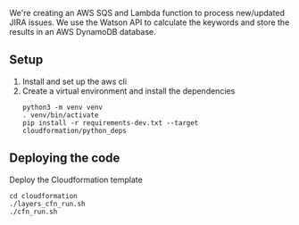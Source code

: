 We're creating an AWS SQS and Lambda function to process new/updated JIRA issues. We use the Watson API to calculate 
the keywords and store the results in an AWS DynamoDB database.

## Setup
1. Install and set up the aws cli
2. Create a virtual environment and install the dependencies
    ```
    python3 -m venv venv
    . venv/bin/activate
    pip install -r requirements-dev.txt --target cloudformation/python_deps
    ```

## Deploying the code
Deploy the Cloudformation template
```
cd cloudformation
./layers_cfn_run.sh
./cfn_run.sh
```